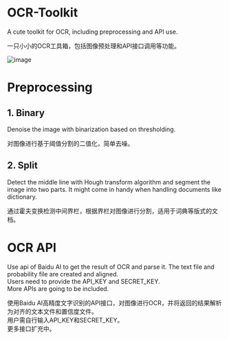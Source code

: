 # OCR-Toolkit
A cute toolkit for OCR, including preprocessing and API use.  

一只小小的OCR工具箱，包括图像预处理和API接口调用等功能。

![image](https://github.com/yukiyuqichen/OCR-Toolkit/blob/main/elephant.ico)

# Preprocessing
## 1. Binary  
Denoise the image with binarization based on thresholding.  

对图像进行基于阈值分割的二值化，简单去噪。

## 2. Split
Detect the middle line with Hough transform algorithm and segment the image into two parts. It might come in handy when handling documents like dictionary.  

通过霍夫变换检测中间界栏，根据界栏对图像进行分割，适用于词典等版式的文档。

# OCR API  
Use api of Baidu AI to get the result of OCR and parse it. The text file and probability file are created and aligned.  
Users need to provide the API_KEY and SECRET_KEY.  
More APIs are going to be included.  

使用Baidu AI高精度文字识别的API接口，对图像进行OCR，并将返回的结果解析为对齐的文本文件和置信度文件。  
用户需自行输入API_KEY和SECRET_KEY。  
更多接口扩充中。
